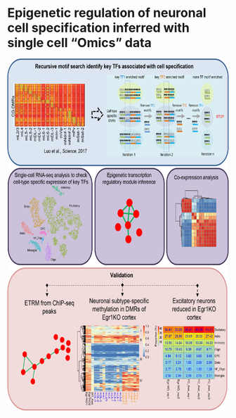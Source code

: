 # Epigenetic regulation of neuronal cell specification inferred with single cell “Omics” data



<div align=center><img width="600" height="800" src="https://github.com/Gavin-Yinld/brain_TF/blob/master/Figures/cover.png" /></div>




